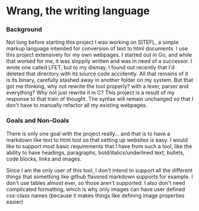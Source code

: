 # Wrang, the writing language

### Background
Not long before starting this project I was working on SITEFL, a simple markup language intended for conversion of text to html documents. I use this project extensively for my own webpages. I started out in Go, and while that worked for me, it was sloppily written and was in need of a successor. I wrote one called LFET, but to my dismay, I found out recently that I'd deleted that directory with its source code accidently. All that remains of it is its binary, carefully stashed away in another folder on my system. But that got me thinking, why not rewrite the tool properly? with a lexer, parser and  everything? Why not just rewrite it in C? This project is a result of my response to that train of thought. The syntax will remain unchanged so that I don't have to manually refactor all my existing webpages.

### Goals and Non-Goals
There is only one goal with the project really... and that is to have a markdown like text to html tool so that setting up websites is easy. I would like to support most basic requirements that I have from such a tool, like the ability to have headings, paragraphs, bold/italics/underlined text, bullets, code blocks, links and images. 

Since I am the only user of this tool, I don't intend to support all the different things that something like github flavored markdown supports for example. I don't use tables almost ever, so those aren't supported. I also don't need complicated formatting, which is why only images can have user defined css-class names (because it makes things like defining image properties easier)
